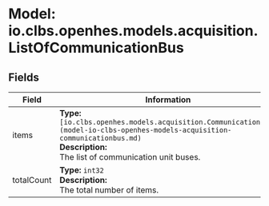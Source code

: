 # Model: io.clbs.openhes.models.acquisition.ListOfCommunicationBus

## Fields

| Field | Information |
| --- | --- |
| items | <b>Type:</b> `[io.clbs.openhes.models.acquisition.CommunicationBus](model-io-clbs-openhes-models-acquisition-communicationbus.md)`<br><b>Description:</b><br>The list of communication unit buses. |
| totalCount | <b>Type:</b> `int32`<br><b>Description:</b><br>The total number of items. |

